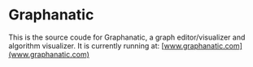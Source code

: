 # Graphanatic
This is the source coude for Graphanatic, a graph editor/visualizer and algorithm visualizer. It is currently running at: [www.graphanatic.com](www.graphanatic.com)
